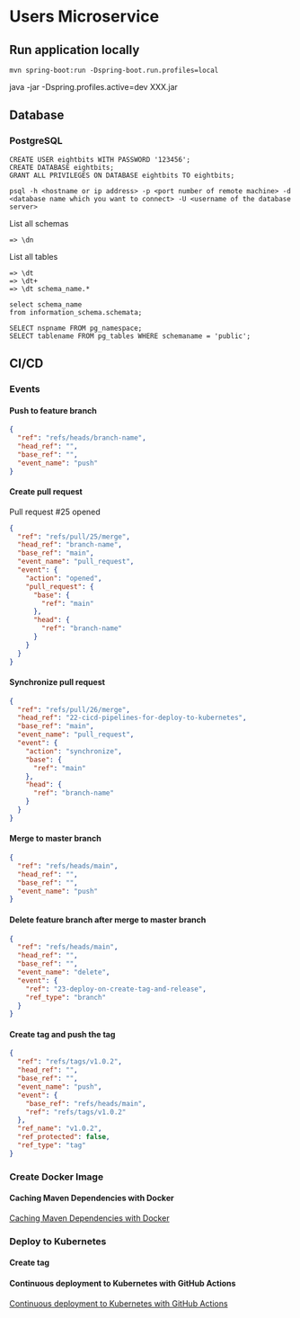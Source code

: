 # Users Microservice

## Run application locally
```shell
mvn spring-boot:run -Dspring-boot.run.profiles=local
```

java -jar -Dspring.profiles.active=dev XXX.jar

## Database

### PostgreSQL 


```
CREATE USER eightbits WITH PASSWORD '123456';
CREATE DATABASE eightbits;
GRANT ALL PRIVILEGES ON DATABASE eightbits TO eightbits; 
```

```
psql -h <hostname or ip address> -p <port number of remote machine> -d <database name which you want to connect> -U <username of the database server>
```

List all schemas
```
=> \dn
```

List all tables
```
=> \dt
=> \dt+
=> \dt schema_name.*
```

```
select schema_name
from information_schema.schemata;

SELECT nspname FROM pg_namespace;
SELECT tablename FROM pg_tables WHERE schemaname = 'public';

```

## CI/CD

### Events

#### Push to feature branch
```json
{
  "ref": "refs/heads/branch-name",
  "head_ref": "",
  "base_ref": "",
  "event_name": "push"  
}
```

#### Create pull request
Pull request #25 opened
```json
{
  "ref": "refs/pull/25/merge",
  "head_ref": "branch-name",  
  "base_ref": "main",
  "event_name": "pull_request",
  "event": {
    "action": "opened",
    "pull_request": {
      "base": {
        "ref": "main"
      },
      "head": {
        "ref": "branch-name"
      }
    }
  }
}
```

#### Synchronize pull request
```json
{
  "ref": "refs/pull/26/merge",
  "head_ref": "22-cicd-pipelines-for-deploy-to-kubernetes",
  "base_ref": "main",
  "event_name": "pull_request",
  "event": {
    "action": "synchronize",
    "base": {
      "ref": "main"
    },
    "head": {      
      "ref": "branch-name"
    }
  }    
}
```

#### Merge to master branch
```json
{
  "ref": "refs/heads/main",
  "head_ref": "",
  "base_ref": "",
  "event_name": "push"  
}
```

#### Delete feature branch after merge to master branch
```json
{
  "ref": "refs/heads/main",
  "head_ref": "",
  "base_ref": "",
  "event_name": "delete",
  "event": {  
    "ref": "23-deploy-on-create-tag-and-release",
    "ref_type": "branch"
  }
}
```

#### Create tag and push the tag 
```json
{
  "ref": "refs/tags/v1.0.2",
  "head_ref": "",
  "base_ref": "",
  "event_name": "push",
  "event": {
    "base_ref": "refs/heads/main",
    "ref": "refs/tags/v1.0.2"
  },
  "ref_name": "v1.0.2",
  "ref_protected": false,
  "ref_type": "tag"
}
```

### Create Docker Image

#### Caching Maven Dependencies with Docker
[Caching Maven Dependencies with Docker](https://www.baeldung.com/ops/docker-cache-maven-dependencies)

### Deploy to Kubernetes
#### Create tag 

#### Continuous deployment to Kubernetes with GitHub Actions
[Continuous deployment to Kubernetes with GitHub Actions](https://nicwortel.nl/blog/2022/continuous-deployment-to-kubernetes-with-github-actions)

